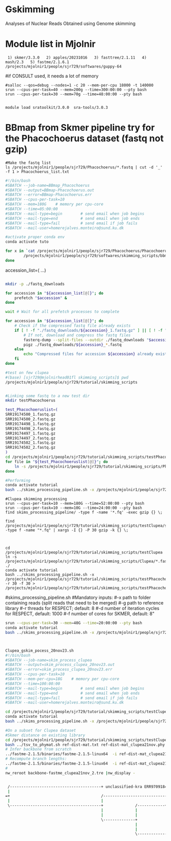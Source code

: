 # Gskimming
 Analyses of Nuclear Reads Obtained using Genome skimming

# Module list in Mjolnir 
```  1) skmer/3.3.0   2) apples/20231016   3) fasttree/2.1.11   4) mash/2.3   5) fastme/2.1.6.1  /projects/mjolnir1/people/sjr729/softwares/guppy-64 ```

#if CONSULT used, it needs a lot of memory
```
#salloc --qos=debug --nodes=1 -c 20 --mem-per-cpu 18000 -t 140000
srun --cpus-per-task=40 --mem=200g --time=300:00:00 --pty bash
srun --cpus-per-task=30 --mem=70g --time=48:00:00 --pty bash


module load sratoolkit/3.0.0  sra-tools/3.0.3
```

# BBmap from Skmer pipeline try for the Phacochoerus dataset (fastq not gzip)
```
#Make the fastq list
ls /projects/mjolnir1/people/sjr729/Phacochoerus/*.fastq | cut -d '_' -f 1 > Phacochoerus_list.txt
```

```bash
#!/bin/bash
#SBATCH --job-name=BBmap_Phacochoerus
#SBATCH --output=BBmap-Phacochoerus.out
#SBATCH --error=BBmap-Phacochoerus.err
#SBATCH --cpus-per-task=10
#SBATCH --mem=180G    # memory per cpu-core
#SBATCH --time=05:00:00
#SBATCH --mail-type=begin        # send email when job begins
#SBATCH --mail-type=end          # send email when job ends
#SBATCH --mail-type=fail         # send email if job fails
#SBATCH --mail-user=homerejalves.monteiro@sund.ku.dk

#activate proper conda env
conda activate tuto

for x in `cat /projects/mjolnir1/people/sjr729/Phacochoerus/Phacochoerus_list.txt`; do 
        /projects/mjolnir1/people/sjr729/softwares/skimming_scripts/bbmap_pipeline.sh ${x}_1.fastq ${x}_2.fastq ${x}_merged.fastq
done 

```
accession_list=(
...)

```bash

mkdir -p ./fastq_downloads

for accession in "${accession_list[@]}"; do
    prefetch "$accession" &
done

wait # Wait for all prefetch processes to complete

for accession in "${accession_list[@]}"; do
    # Check if the compressed fastq file already exists
    if [ ! -f "./fastq_downloads/${accession}_1.fastq.gz" ] || [ ! -f "./fastq_downloads/${accession}_2.fastq.gz" ]; then
        # If not, download and compress the fastq files
        fasterq-dump --split-files --outdir ./fastq_downloads "$accession"
        pigz ./fastq_downloads/${accession}_*.fastq
    else
        echo "Compressed files for accession ${accession} already exist, skipping."
    fi
done
```


```bash
#test on few clupea
#(base) [sjr729@mjolnirhead01fl skimming_scripts]$ pwd
/projects/mjolnir1/people/sjr729/tutorial/skimming_scripts


#Linking some fastq to a new test dir 
mkdir testPhacochoerus

test_Phacochoeruslist=(
SRR19174500_1.fastq.gz
SRR19174500_2.fastq.gz
SRR19174498_1.fastq.gz
SRR19174498_2.fastq.gz
SRR19174497_1.fastq.gz
SRR19174497_2.fastq.gz
SRR19174502_1.fastq.gz
SRR19174502_2.fastq.gz
)
cd /projects/mjolnir1/people/sjr729/tutorial/skimming_scripts/testPhacochoerus
for file in "${test_Phacochoeruslist[@]}"; do
    ln -s /projects/mjolnir1/people/sjr729/tutorial/skimming_scripts/Phacochoerus/"$file" .
done

#Performing 
conda activate tutorial
bash ../skims_processing_pipeline.sh -x /projects/mjolnir1/people/sjr729/tutorial/skimming_scripts/testPhacochoerus
```



```
#Clupea skimming processing
srun --cpus-per-task=10 --mem=180G --time=52:00:00 --pty bash
srun --cpus-per-task=10 --mem=10G --time=24:00:00 --pty bash
find skims_processing_pipeline/ -type f -name '*.fq' -exec gzip {} \;

find /projects/mjolnir1/people/sjr729/tutorial/skimming_scripts/testClupea/skims_processing_pipeline/ -type f -name "*.fq" | xargs -I {} -P 30 gzip -k {} \;



cd /projects/mjolnir1/people/sjr729/tutorial/skimming_scripts/testClupea
ln -s /projects/mjolnir1/people/sjr729/tutorial/skimming_scripts/Clupea/*.fastq.gz ./
conda activate tutorial
bash ../skims_processing_pipeline.sh -x /projects/mjolnir1/people/sjr729/tutorial/skimming_scripts/testPhacochoerus -r 30 -f 30 > /projects/mjolnir1/people/sjr729/tutorial/skimming_scripts/testPhacochoerus.log
```

#skims_processing_pipeline.sh
#Mandatory inputs:
#-x  path to folder containing reads (split reads that need to be merged)
#-g  path to reference library
#-r  threads for RESPECT; default: 8
#-d  number of iteration cycles for RESPECT, default: 1000
#-f  number of cores for SKMER, default: 8"



```bash
srun --cpus-per-task=30 --mem=40G --time=20:00:00 --pty bash
conda activate tutorial
bash ../skims_processing_pipeline.sh -x /projects/mjolnir1/people/sjr729/tutorial/skimming_scripts/testMagpie -r 39 -f 39 > /projects/mjolnir1/people/sjr729/tutorial/skimming_scripts/testMagpie_11feb24_screen.log



Clupea_gskim_pocess_20nov23.sh
#!/bin/bash
#SBATCH --job-name=skim_process_clupea
#SBATCH --output=skim_process_clupea_20nov23.out
#SBATCH --error=skim_process_clupea_20nov23.err
#SBATCH --cpus-per-task=10
#SBATCH --mem-per-cpu=18G    # memory per cpu-core
#SBATCH --time=100:00:00
#SBATCH --mail-type=begin        # send email when job begins
#SBATCH --mail-type=end          # send email when job ends
#SBATCH --mail-type=fail         # send email if job fails
#SBATCH --mail-user=homerejalves.monteiro@sund.ku.dk

cd /projects/mjolnir1/people/sjr729/tutorial/skimming_scripts/testClupea
conda activate tutorial
bash ../skims_processing_pipeline.sh -x /projects/mjolnir1/people/sjr729/tutorial/skimming_scripts/testClupea -r 56 -f 56 > /projects/mjolnir1/people/sjr729/tutorial/skimming_scripts/testClupea/skim_process_clupea_18dec23_screen.log
```

```bash
#On a subset for Clupea dataset
#Skmer distance on existing library
cd /projects/mjolnir1/people/sjr729/tutorial/skimming_scripts/testClupea
bash ../tsv_to_phymat.sh ref-dist-mat.txt ref-dist-mat_clupea21nov.phy
# Infer backbone from scratch
../fastme-2.1.5/binaries/fastme-2.1.5-linux64  -i ref-dist-mat_clupea21nov.phy  -o backbone-fastme_clupea21nov.tre
# Recompute branch lengths:
../fastme-2.1.5/binaries/fastme-2.1.5-linux64  -i ref-dist-mat_clupea21nov.phy  -o backbone-fastme_clupea21nov_2.tre -u backbone-fastme_clupea21nov.tre
#
nw_reroot backbone-fastme_clupea21nov_2.tre |nw_display -


 /----------------------------------------+ unclassified-kra ERR9709184: Kadriorg Wreck, Estonia, 14th century
 |
=+                                        /---------------------------------------------------+ unclassified-kra ERR9709103: Giecz, Poland, 9th-13th century
 |                                        |
 \----------------------------------------+              /------------+ unclassified-kra ERR9709099: Giecz, Poland, 9th-13th century
                                          |              |
                                          |              |                             /-----------------------------------------+ unclassified-kra ERR9709108: Giecz, Poland, 9th-13th century
                                          \--------------+                         /---+
                                                         |                         |   \-----------------------------------+ unclassified-kra ERR9709094: Giecz, Poland, 9th-13th century
                                                         |                         |
                                                         \-------------------------+     /--------------------------------------------+ unclassified-kra ERR9709123: Mala Nieszawka, Poland, 14th-15th century
                                                                                   |     |
                                                                                   |     |    /----------------------------------+ unclassified-kra ERR9709092: Giecz, Poland, 9th-13th century
                                                                                   \-----+    |
                                                                                         |    |  /---------------------------------------+ unclassified-kra ERR9709199: Selso-Vestby, Denmark, 1290-1380 CE
                                                                                         \----+  |
                                                                                              |  |                                           /--------------+ unclassified-kra ERR9709180: Kolowbrzweg Budzistowo, Poland, 750-850 CE
                                                                                              |  |                                           |
                                                                                              |  /-------------------------------------------+              /--------------+ unclassified-kra ERR9709174: BAL_22_HER054, Kolowbrzweg Budzistowo, Poland, 750-850 CE
                                                                                              \--|                                           |              |
                                                                                                 |                                           \--------------+         /-------------------+ unclassified-kra ERR9709173: BAL_22_HER052b, Kolowbrzweg Budzistowo, Poland, 750-850 CE
                                                                                                 |                                                          \---------+
                                                                                                 |                                                                    \---------+ unclassified-kra ERR9709172: BAL_22_HER052a, Kolowbrzweg Budzistowo, Poland, 750-850 CE
                                                                                                 |          /----------------------------------+ unclassified-kra ERR9709155: BAL_22_HER045a,  Kolowbrzweg Budzistowo, Poland, 750-850 CE
                                                                                                 /----------+
                                                                                                 |          \-------------+ unclassified-kra ERR9709149: BAL_22_HER042a,  Kolowbrzweg Budzistowo, Poland, 750-850 CE
                                                                                                 |
                                                                                                /----------------------------------+ unclassified-kra ERR9709124: BAL_22_HER009a, Mala Nieszawka, Poland, 14th-15th century
                                                                                                ||
                                                                                                ||   /--+ unclassified-kra ERR9709109: BAL_22_HER005a,  Giecz, Poland, 9th-13th century
                                                                                                ||   |
                                                                                                |\   |        / unclassified-kra ERR9709101: BAL_22_HER003c, Giecz, Poland, 9th-13th century
                                                                                                |    |   /----+
                                                                                                |    |   |    \+ unclassified-kra ERR9709100: BAL_22_HER003b, Giecz, Poland, 9th-13th century
                                                                                                \----+   |     /--------+ unclassified-kra ERR9709107: BAL_22_HER004d, Giecz, Poland, 9th-13th century
                                                                                                     |   |  /--+
                                                                                                     |   |  |  \-----+ unclassified-kra ERR9709093: BAL_22_HER001b, Giecz, Poland, 9th-13th century
                                                                                                     |   |  |
                                                                                                     |   |  | /+ unclassified-kra ERR9709096: BAL_22_HER002b, Giecz, Poland, 9th-13th century
                                                                                                     \---+  | |
                                                                                                         |  | |      /------+ unclassified-kra ERR9709198: BAL_22_HER118b, Selso-Vestby, Denmark, 1290-1380 CE
                                                                                                         |  | |      |
                                                                                                         |  | |      |          /----------+ unclassified-kra ERR9709191: BAL_22_HER112b, Selso-Vestby, Denmark, 1290-1380 CE
                                                                                                         |  | |      | /--------+
                                                                                                         |  | |      | |        \----------------------------------------------+ unclassified-kra ERR9709190: BAL_22_HER112a, Selso-Vestby, Denmark, 1290-1380 CE
                                                                                                         |  | |     /+ |
                                                                                                         |  | |     || |               /--------+ unclassified-kra ERR9709158: BAL_22_HER045d, Selso-Vestby, Denmark, 1290-1380 CE
                                                                                                         \--+ |     || |               |
                                                                                                            | |     || |             /-/---------+ unclassified-kra ERR9709147: BAL_22_HER041a, Truso Janów Pomorski, Poland, 800-850 CE
                                                                                                            | |     || |             | |
                                                                                                            | |     |\-+             | \ /-----------+ unclassified-kra ERR9709145: BAL_22_HER039e, Truso Janów Pomorski, Poland, 800-850 CE
                                                                                                            | |     |  |             | | |
                                                                                                            | |     |  |             | \-+/--------------+ unclassified-kra ERR9709134: BAL_22_HER037b, Truso Janów Pomorski, Poland, 800-850 CE
                                                                                                            | |     |  |       /-----+   ||
                                                                                                            | |     |  |       |     |   \+    /+ unclassified-kra ERR9709132: BAL_22_HER036d, Truso Janów Pomorski, Poland, 800-850 CE
                                                                                                            | |     |  |       |     |    \----+
                                                                                                            | |     |  \-------+     |         \-------------------------+ unclassified-kra ERR9709130: BAL_22_HER036b, Truso Janów Pomorski, Poland, 800-850 CE
                                                                                                            | |     |          |     |
                                                                                                            | |     |          |     \------------------------------------+ unclassified-kra ERR9709142: BAL_22_HER039b, Truso Janów Pomorski, Poland, 800-850 CE
                                                                                                            \-+     |          |
                                                                                                              |     /          \------+ unclassified-kra ERR9709144: BAL_22_HER039d, Truso Janów Pomorski, Poland, 800-850 CE
                                                                                                              |     |
                                                                                                              |     |          /---------------------------------+ unclassified-kra ERR9709196: BAL_22_HER117, Selso-Vestby, Denmark, 1290-1380 CE
                                                                                                              |     |         /+
                                                                                                              |     |   /-----+\----------------------------------+ unclassified-kra ERR9709115: BAL_22_HER006c, Mala Nieszawka, Poland, 14th-15th century
                                                                                                              |     |   |     |
                                                                                                              |     |   | /   \----+ unclassified-kra ERR9709114: BAL_22_HER006b, Mala Nieszawka, Poland, 14th-15th century
                                                                                                              |     |   | |
                                                                                                              |     |   \-+-----+ unclassified-kra ERR9709127: BAL_22_HER009d,  Mala Nieszawka, Poland, 14th-15th century
                                                                                                              |     | /---+
                                                                                                              |     | |   |                              | unclassified-kra ERR9709136: BAL_22_HER038b, Truso Janów Pomorski, Poland, 800-850 CE
                                                                                                              |     |/+   \---------------------------------+
                                                                                                              |     |||                                     \------+ unclassified-kra ERR9709135: BAL_22_HER038a, Truso Janów Pomorski, Poland, 800-850 CE
                                                                                                              |     |||
                                                                                                              |     /+\+ unclassified-kra ERR9709125: BAL_22_HER009b, Mala Nieszawka, Poland, 14th-15th century
                                                                                                              |     ||
                                                                                                              |     \\-+ unclassified-kra ERR9709126: BAL_22_HER009c, Mala Nieszawka, Poland, 14th-15th century 
                                                                                                              |     |
                                                                                                              |     \-----+ unclassified-kra ERR9709118: BAL_22_HER007c, Mala Nieszawka, Poland, 14th-15th century  
                                                                                                              |     |
                                                                                                              |     | /-+ unclassified-kra ERR9709240: BAL_22_M-HER052, Kalmarsund, Sweden, 2010
                                                                                                              \-----+ |
                                                                                                                    | /-+ unclassified-kra ERR9709243: BAL_22_M-HER055, Kalix, Finland, 2002
                                                                                                                    | |
                                                                                                                    | /+ unclassified-kra ERR9709223: BAL_22_M-HER023, Idefjord - Inner, Norway, 2010
                                                                                                                    | \
                                                                                                                    | \ unclassified-kra ERR9709203: BAL_22_M-HER002, Karmoy, Norway, 2002
                                                                                                                    | |
                                                                                                                    | \-+ unclassified-kra ERR9709219: BAL_22_M-HER019, Kalmarsund, Sweden, 2010
                                                                                                                    | |
                                                                                                                    | \-+ unclassified-kra ERR9709218: BAL_22_M-HER018, Kalix, Finland, 2002
                                                                                                                    | |
                                                                                                                    | \-+ unclassified-kra ERR9709238: BAL_22_M-HER045, Idefjord - Outer, Norway, 2010
                                                                                                                    | |
                                                                                                                    | \-+ unclassified-kra ERR9709234: BAL_22_M-HER037, Måseskär, Sweden, 2003
                                                                                                                    | |
                                                                                                                    | \-+ unclassified-kra ERR9709235: BAL_22_M-HER038, Risor, Norway, 2003
                                                                                                                    | |
                                                                                                                    | \-+ unclassified-kra ERR9709208: BAL_22_M-HER008, More, Norway, 2002
                                                                                                                    | |
                                                                                                                    | \-+ unclassified-kra ERR9709249: BAL_22_M-HER062, Idefjord - Inner, Norway, 2010
                                                                                                                    \-+
                                                                                                                      /-+ unclassified-kra ERR9709214: BAL_22_M-HER014, Måseskär, Sweden, 2003
                                                                                                                      |
                                                                                                                      /-+ unclassified-kra ERR9709211: BAL_22_M-HER011, Risor, Norway, 2003
                                                                                                                      |
                                                                                                                    | unclassified-kra ERR9709232: BAL_22_M-HER035, Måseskär, Sweden, 2003
                                                                                                                      /
                                                                                                                      \-+ unclassified-kra ERR9709204: BAL_22_M-HER003, Karmoy, Norway, 2002
                                                                                                                      |
                                                                                                                      \-+ unclassified-kra ERR9709253: BAL_22_M-HER066, Risor, Norway, 2003

 |-----------------------------------|-----------------------------------|-----------------------------------|----------------------------------|-----------------------------------|------
 0                                0.05                                 0.1                                0.15                                0.2                                0.25
 substitutions/site



```


Magpie_gskim_pocess_20nov23.sh
#!/bin/bash
#SBATCH --job-name=skim_process_magpie
#SBATCH --output=skim_process_magpie_20nov23.out
#SBATCH --error=skim_process_magpie_20nov23.err
#SBATCH --cpus-per-task=35
#SBATCH --mem=200G    # memory per cpu-core
#SBATCH --time=300:00:00
#SBATCH --mail-type=begin        # send email when job begins
#SBATCH --mail-type=end          # send email when job ends
#SBATCH --mail-type=fail         # send email if job fails
#SBATCH --mail-user=homerejalves.monteiro@sund.ku.dk

cd /projects/mjolnir1/people/sjr729/tutorial/skimming_scripts/testMagpie
conda activate tutorial
bash ../skims_processing_pipeline.sh -x /projects/mjolnir1/people/sjr729/tutorial/skimming_scripts/testMagpie -r 32 -f 32 > /projects/mjolnir1/people/sjr729/tutorial/skimming_scripts/testMagpie/skim_process_magpie15dec23.log



##### Clupea redl fastq
```bash
cd /projects/mjolnir1/people/sjr729/tutorial/skimming_scripts/testHanClupea
#!/bin/bash

# Loop through each directory starting with SRR*
for dir in SRR*/; do
    cd "$dir" || continue  # Move into the directory, or skip if it doesn't exist

    # Check if there are .sra files in the directory
    shopt -s nullglob
    shopt -s dotglob

    sra_files=(SRR*.sra)  # Find .sra files

    if [ ${#sra_files[@]} -gt 0 ]; then
        # Convert .sra files to FASTQ
        for file in *.sra; do
            fastq-dump --split-files "$file"
        done

        # Remove .sra files
        rm -f *.sra
        pigz ./fastq_downloads/${accession}_*.fastq

    fi

    # Check if the directory is empty after removing .sra files
    if [ ! "$(ls -A .)" ]; then
        cd ..
        rm -r "$dir"  # Delete the directory if it's empty
    else
        cd ..
    fi
done
```
```bash
conda activate tutorial
bash ../skims_processing_pipeline.sh -x /projects/mjolnir1/people/sjr729/tutorial/skimming_scripts/testClupea -r 32 -f 32 > /projects/mjolnir1/people/sjr729/tutorial/skimming_scripts/testClupea/skim_process_clupea_11dec23_screen.log


srun --cpus-per-task=60 --mem=200G --time=72:00:00 --pty bash
conda activate tutorial
bash ../skims_processing_pipeline.sh -x /projects/mjolnir1/people/sjr729/tutorial/skimming_scripts/testClupea -r 56 -f 56 > /projects/mjolnir1/people/sjr729/tutorial/skimming_scripts/testClupea/skim_process_clupea_13dec23_screen.log
```


bash ../skims_processing_pipeline.sh -x /projects/mjolnir1/people/sjr729/tutorial/skimming_scripts/testMagpie -r 39 -f 39 > /projects/mjolnir1/people/sjr729/tutorial/skimming_scripts/testMagpie/skim_process_magpie_09jan24_screen.log









# 13dec23 bwa_mem
# pwd=/projects/mjolnir1/people/sjr729/tutorial/skimming_scripts/testClupea/angsd
# /projects/mjolnir1/people/sjr729/tutorial/skimming_scripts/testClupea/angsd/scripts/01_bwa_mem_launch.sh

```bash
#!/bin/bash

# Clean session

rm /projects/mjolnir1/people/sjr729/tutorial/skimming_scripts/testClupea/angsd/scripts/00_scripts/BWA*sh

# launch scripts for Colosse

for file in $(ls /projects/mjolnir1/people/sjr729/tutorial/skimming_scripts/testClupea/skims_processing_pipeline/kraken/*.fq.gz|sed -e 's/_.fq.gz//'|sort -u)

do

base=$(basename "$file")

        toEval="cat /projects/mjolnir1/people/sjr729/tutorial/skimming_scripts/testClupea/angsd/scripts/01_bwa_mem.sh | sed 's/__BASE__/$base/g'"; eval $toEval > /projects/mjolnir1/people/sjr729/tutorial/skimming_scripts/testClupea/angsd/scripts/BWA_$base.sh
done


#Submit jobs
for i in $(ls /projects/mjolnir1/people/sjr729/tutorial/skimming_scripts/testClupea/angsd/scripts/BWA*sh); do sbatch $i; done
```


# /projects/mjolnir1/people/sjr729/tutorial/skimming_scripts/testClupea/angsd/scripts/01_bwa_mem.sh
```bash
#!/bin/bash
#SBATCH --job-name=__BASE__bwa_clupea
#SBATCH --output=98_log_files/Map__BASE__bwa_clupea.out
#SBATCH --error=98_log_files/Map__BASE__bwa_clupea.err
#SBATCH --cpus-per-task=10
#SBATCH --mem=25g   
#SBATCH --time=15:00:00
#SBATCH --mail-type=begin        # send email when job begins
#SBATCH --mail-type=end          # send email when job ends
#SBATCH --mail-type=fail         # send email if job fails
#SBATCH --mail-user=homerejalves.monteiro@sund.ku.dk

# Load all required modules for the job
module load gcc/8.2.0
module load bwa/0.7.17
module load samtools/1.18

# Global variables
DATAOUTPUT="/projects/mjolnir1/people/sjr729/tutorial/skimming_scripts/testClupea/angsd/mapped"
DATAINPUT="/projects/mjolnir1/people/sjr729/tutorial/skimming_scripts/testClupea/skims_processing_pipeline/kraken/"
GENOME="/projects/mjolnir1/people/sjr729/tutorial/skimming_scripts/genomeClupea/ncbi_dataset/data/GCA_900700415.2/GCA_900700415.2_Ch_v2.0.2_genomic.fna"
base=__BASE__


#     Align reads
    echo "Aligning $base"
    ID=$(echo "@RG\tID:$base\tSM:$base\tPL:Illumina")

  # Align reads 1 step
    bwa mem -t "$NCPU" \
        -R "$ID" \
        "$GENOME" \
        "$DATAINPUT"/"$base"_fq.gz >"$DATAOUTPUT"/"$base".sam


        # Create bam file
    echo "Creating bam for $base"

    samtools view -bS -h -q 20 -F 4 \
    "$DATAOUTPUT"/"$base".sam >"$DATAOUTPUT"/"$base".bam


     echo "Creating sorted bam for $base"
        samtools sort "$DATAOUTPUT"/"$base".bam -o "$DATAOUTPUT"/"$base".sort.minq20.bam
        samtools index "$DATAOUTPUT"/"$base".sort.minq20.bam
   
   # Clean up
    echo "Removing "$DATAOUTPUT"/"$base".sam"
    echo "Removing "$DATAOUTPUT"/"$base".bam"

        rm "$DATAOUTPUT"/"$base".sam
        rm "$DATAOUTPUT"/"$base".bam

```
# Load all required modules for the job
module load gcc/8.2.0
module load bwa/0.7.17
module load samtools/1.18

# Global variables
DATAOUTPUT="/projects/mjolnir1/people/sjr729/tutorial/skimming_scripts/testClupea/angsd/mapped"
DATAINPUT="/projects/mjolnir1/people/sjr729/tutorial/skimming_scripts/testClupea/skims_processing_pipeline/kraken/"
GENOME="/projects/mjolnir1/people/sjr729/tutorial/skimming_scripts/genomeClupea/ncbi_dataset/data/GCA_900700415.2/GCA_900700415.2_Ch_v2.0.2_genomic.fna"


#     Align reads
    echo "Aligning $base"
    ID=$(echo "@RG\tID:$base\tSM:$base\tPL:Illumina")

  # Align reads 1 step
    bwa mem -t "$NCPU" \
        -R "$ID" \
        "$GENOME" \
        "$DATAINPUT"/"$base"_fq.gz >"$DATAOUTPUT"/"$base".sam


        # Create bam file
    echo "Creating bam for $base"

    samtools view -bS -h -q 20 -F 4 \
    "$DATAOUTPUT"/"$base".sam >"$DATAOUTPUT"/"$base".bam


     echo "Creating sorted bam for $base"
        samtools sort "$DATAOUTPUT"/"$base".bam -o "$DATAOUTPUT"/"$base".sort.minq20.bam
        samtools index "$DATAOUTPUT"/"$base".sort.minq20.bam

   # Clean up
    echo "Removing "$DATAOUTPUT"/"$base".sam"
    echo "Removing "$DATAOUTPUT"/"$base".bam"

        rm "$DATAOUTPUT"/"$base".sam
        rm "$DATAOUTPUT"/"$base".bam


# 18dec MarkDuplicates launcher 02_MarkDuplicates_clipOverlap_launch.sh
```bash
#!/bin/bash

# Clean session

rm 00_scripts/MARKDUP*sh

# launch scripts for Colosse

for file in $(ls /projects/mjolnir1/people/sjr729/tutorial/skimming_scripts/testClupea/angsd/mapped/*sort*.bam|sed -e 's/.sort.minq20.bam//g'|sort -u)
do

base=$(basename "$file")

	toEval="cat /projects/mjolnir1/people/sjr729/tutorial/skimming_scripts/testClupea/angsd/scripts/02_MarkDuplicates_clipOverlap.sh | sed 's/__BASE__/$base/g'"; eval $toEval > /projects/mjolnir1/people/sjr729/tutorial/skimming_scripts/testClupea/angsd/scripts/MARKDUP_$base.sh
done


#Submit jobs
for i in $(ls /projects/mjolnir1/people/sjr729/tutorial/skimming_scripts/testClupea/angsd/scripts/MARKDUP*sh); do sbatch $i; done
```

# 18dec MarkDuplicates +realigned code 02_MarkDuplicates_clipOverlap.sh
```bash
#!/bin/bash
#SBATCH --job-name=markdupnClip__BASE__
#SBATCH --output=98_log_files/DuplicateClip/__BASE__markdnClip.out
#SBATCH --error=98_log_files/DuplicateClip/__BASE__markdnClip.err
#SBATCH --cpus-per-task=10
#SBATCH --mem=25g   
#SBATCH --time=15:00:00
#SBATCH --mail-type=begin        # send email when job begins
#SBATCH --mail-type=end          # send email when job ends
#SBATCH --mail-type=fail         # send email if job fails
#SBATCH --mail-user=homerejalves.monteiro@sund.ku.dk


# Go to the directory from where the job was submitted (initial directory is $HOME)
echo Working directory is $PBS_O_WORKDIR
cd /projects/mjolnir1/people/sjr729/tutorial/skimming_scripts/testClupea/angsd/

### Here follows the user commands:
# Define number of processors
NPROCS=`wc -l < $PBS_NODEFILE`
echo This job has allocated $NPROCS nodes
TIMESTAMP=$(date +%Y-%m-%d_%Hh%Mm%Ss)


#loading modules
module load jdk/1.8.0_291  picard/2.27.5  parallel/20230822   java-jdk/8.0.112   bamutil/1.0.15  python/3.11.3   openjdk/17.0.8  samtools/1.18
module load  jdk/1.8.0_291   picard/2.27.5  parallel/20230822 java-jdk/8.0.112 bamutil/1.0.15 python/3.11.3 openjdk/17.0.8 samtools/1.18 gatk/3.8

# Global variables
DATAOUTPUT="/projects/mjolnir1/people/sjr729/tutorial/skimming_scripts/testClupea/angsd/dedup"
DATAINPUT="/projects/mjolnir1/people/sjr729/tutorial/skimming_scripts/testClupea/angsd/mapped"
base=__BASE__

#tryout with NO CIGAR on MarkDuplicates
picard MarkDuplicates \
I="$DATAINPUT"/"$base".sort.minq20.bam \
O="$DATAOUTPUT"/"$base".nocig.dedup.minq20.bam \
M="$DATAOUTPUT"/"$base".duprmmetrics.txt \
REMOVE_DUPLICATES=true VALIDATION_STRINGENCY=SILENT

wait 

#scripts ClipOverlap with NO CIGAR on MarkDuplicates
/projects/mjolnir1/apps/conda/bamutil-1.0.15/bin/bam clipOverlap \
--in "$DATAOUTPUT"/"$base".nocig.dedup.minq20.bam \
--out "$DATAOUTPUT"/"$base".nocig.dedup_clipoverlap.minq20.bam \
--stats

wait

#ressources
module load samtools/1.12
module load parallel/20160822
module load java/1.8.0
module load bamutil/1.0.14
module load gatk/3.8-0
module load jre/1.8.0-openjdk
module load picard-tools/2.25.2

# Global variables
DATAOUTPUT="/projects/mjolnir1/people/sjr729/tutorial/skimming_scripts/testClupea/angsd/realigned"
DATAINPUT="/projects/mjolnir1/people/sjr729/tutorial/skimming_scripts/testClupea/angsd/dedup"
GENOME="/projects/mjolnir1/people/sjr729/tutorial/skimming_scripts/genomeClupea/ncbi_dataset/data/GCA_900700415.2/GCA_900700415.2_Ch_v2.0.2_genomic.fna"

#move to present working dir
cd $PBS_O_WORKDIR

base=__BASE__

#scripts
#fasta seq dictionary file ref picard
#picard CreateSequenceDictionary R= $GENOME
#-fai ref
#samtools faidx $GENOME

# Index bam files
samtools index "$DATAINPUT"/"$base".nocig.dedup_clipoverlap.minq20.bam 

## Create list of potential in-dels nocig
java -jar /projects/mjolnir1/apps/conda/gatk-3.8/GenomeAnalysisTK-3.8-0-ge9d806836/GenomeAnalysisTK.jar -T RealignerTargetCreator -R $GENOME \
-I "$DATAINPUT"/"$base".nocig.dedup_clipoverlap.minq20.bam  \
-o "$DATAOUTPUT"/"$base".all_samples_for_indel_realigner.nocig.minq20.intervals 

wait

## Run the indel realigner tool nocig
java -jar /projects/mjolnir1/apps/conda/gatk-3.8/GenomeAnalysisTK-3.8-0-ge9d806836/GenomeAnalysisTK.jar \
-T IndelRealigner \
-R $GENOME \
-I "$DATAINPUT"/"$base".nocig.dedup_clipoverlap.minq20.bam \
-targetIntervals "$DATAOUTPUT"/"$base".all_samples_for_indel_realigner.nocig.minq20.intervals \
--consensusDeterminationModel USE_READS --nWayOut _minq20.nocig.realigned.bam

##
mv *realigned.bam realigned/
mv *realigned.bai realigned/

```















# Full launcher
```bash
#!/bin/bash

# Clean session

rm /projects/mjolnir1/people/sjr729/tutorial/skimming_scripts/testClupea/angsd/scripts/scripts/FULLANGSDPROCESS*sh

# launch scripts for Colosse

for file in $(ls /projects/mjolnir1/people/sjr729/tutorial/skimming_scripts/testClupea/skims_processing_pipeline/consult/*__merged|sed -e 's/__merged//'|sort -u)

do

base=$(basename "$file")

        toEval="cat /projects/mjolnir1/people/sjr729/tutorial/skimming_scripts/testClupea/angsd/scripts/full_AngsdProcess.sh | sed 's/__BASE__/$base/g'"; eval $toEval > /projects/mjolnir1/people/sjr729/tutorial/skimming_scripts/testClupea/angsd/scripts/FULLANGSDPROCESS_$base.sh
done


#Submit jobs
for i in $(ls /projects/mjolnir1/people/sjr729/tutorial/skimming_scripts/testClupea/angsd/scripts/FULLANGSDPROCESS*sh); do sbatch $i; done
```

# Full angsd preprocess
```bash
#!/bin/bash
#SBATCH --job-name=__BASE__FULLANGSDPROCESS
#SBATCH --output=98_log_files/__BASE__fullangsdprocees.out
#SBATCH --error=98_log_files/__BASE__fullangsdprocees.err
#SBATCH --cpus-per-task=10
#SBATCH --mem=25g   
#SBATCH --time=15:00:00
#SBATCH --mail-type=begin        # send email when job begins
#SBATCH --mail-type=end          # send email when job ends
#SBATCH --mail-type=fail         # send email if job fails
#SBATCH --mail-user=homerejalves.monteiro@sund.ku.dk

#pwd
cd /projects/mjolnir1/people/sjr729/tutorial/skimming_scripts/testClupea/angsd/
#fasta seq dictionary file ref picard
#picard CreateSequenceDictionary R= $GENOME
#-fai ref
#samtools faidx $GENOME


#module
module load gcc/8.2.0 bwa/0.7.17 samtools/1.18  jdk/1.8.0_291  picard/2.27.5  parallel/20230822 java-jdk/8.0.112 bamutil/1.0.15 python/3.11.3 openjdk/17.0.8 gatk/3.8 

module load gcc/8.2.0 bwa/0.7.17 samtools/1.18  jdk/1.8.0_291  picard/2.27.5  parallel/20230822 java-jdk/8.0.112 bamutil/1.0.15 python/3.11.3 openjdk/17.0.8  gatk-framework/


# Global variables
DATAOUTPUT="/projects/mjolnir1/people/sjr729/tutorial/skimming_scripts/testClupea/angsd/mapped"
DATAINPUT="/projects/mjolnir1/people/sjr729/tutorial/skimming_scripts/testClupea/skims_processing_pipeline/consult/"
GENOME="/projects/mjolnir1/people/sjr729/tutorial/skimming_scripts/genomeClupea/ncbi_dataset/data/GCA_900700415.2/GCA_900700415.2_Ch_v2.0.2_genomic.fna"
base=__BASE__

### BWA ###
#     Align reads
    echo "Aligning $base"
    ID=$(echo "@RG\tID:$base\tSM:$base\tPL:Illumina")

  # Align reads 1 step
    bwa mem -t "$NCPU" \
        -R "$ID" \
        "$GENOME" \
        "$DATAINPUT"/"$base"__merged > "$DATAOUTPUT"/"$base".sam


        # Create bam file
    echo "Creating bam for $base"

    samtools view -bS -h -q 20 -F 4 \
    "$DATAOUTPUT"/"$base".sam >"$DATAOUTPUT"/"$base".bam


     echo "Creating sorted bam for $base"
        samtools sort "$DATAOUTPUT"/"$base".bam -o "$DATAOUTPUT"/"$base".sort.minq20.bam
        samtools index "$DATAOUTPUT"/"$base".sort.minq20.bam
   
   # Clean up
    echo "Removing "$DATAOUTPUT"/"$base".sam"
    echo "Removing "$DATAOUTPUT"/"$base".bam"

        rm "$DATAOUTPUT"/"$base".sam
        rm "$DATAOUTPUT"/"$base".bam

wait

### Mark 'n' clip duplicates ###
# Global variables
DATAOUTPUT="/projects/mjolnir1/people/sjr729/tutorial/skimming_scripts/testClupea/angsd/dedup"
DATAINPUT="/projects/mjolnir1/people/sjr729/tutorial/skimming_scripts/testClupea/angsd/mapped"

#tryout with NO CIGAR on MarkDuplicates
picard MarkDuplicates \
I="$DATAINPUT"/"$base".sort.minq20.bam \
O="$DATAOUTPUT"/"$base".nocig.dedup.minq20.bam \
M="$DATAOUTPUT"/"$base".duprmmetrics.txt \
REMOVE_DUPLICATES=true VALIDATION_STRINGENCY=SILENT

wait 

#scripts ClipOverlap with NO CIGAR on MarkDuplicates
/projects/mjolnir1/apps/conda/bamutil-1.0.15/bin/bam clipOverlap \
--in "$DATAOUTPUT"/"$base".nocig.dedup.minq20.bam \
--out "$DATAOUTPUT"/"$base".nocig.dedup_clipoverlap.minq20.bam \
--stats

wait


### Realign around indels ###
# Global variables
DATAOUTPUT="/projects/mjolnir1/people/sjr729/tutorial/skimming_scripts/testClupea/angsd/realigned"
DATAINPUT="/projects/mjolnir1/people/sjr729/tutorial/skimming_scripts/testClupea/angsd/dedup"
GENOME="/projects/mjolnir1/people/sjr729/tutorial/skimming_scripts/genomeClupea/ncbi_dataset/data/GCA_900700415.2/GCA_900700415.2_Ch_v2.0.2_genomic.fna"

#move to present working dir
cd /projects/mjolnir1/people/sjr729/tutorial/skimming_scripts/testClupea/angsd/


# Index bam files
samtools index "$DATAINPUT"/"$base".nocig.dedup_clipoverlap.minq20.bam 

wait 

## Create list of potential in-dels nocig
java -jar /projects/mjolnir1/apps/conda/gatk-3.8/GenomeAnalysisTK-3.8-0-ge9d806836/GenomeAnalysisTK.jar -T RealignerTargetCreator -R $GENOME \
-I "$DATAINPUT"/"$base".nocig.dedup_clipoverlap.minq20.bam  \
-o "$DATAOUTPUT"/"$base".all_samples_for_indel_realigner.nocig.minq20.intervals 

wait

## Run the indel realigner tool nocig
java -jar /projects/mjolnir1/apps/conda/gatk-3.8/GenomeAnalysisTK-3.8-0-ge9d806836/GenomeAnalysisTK.jar \
-T IndelRealigner \
-R $GENOME \
-I "$DATAINPUT"/"$base".nocig.dedup_clipoverlap.minq20.bam \
-targetIntervals "$DATAOUTPUT"/"$base".all_samples_for_indel_realigner.nocig.minq20.intervals \
--consensusDeterminationModel USE_READS --nWayOut _minq20.nocig.realigned.bam

##
mv *realigned.bam realigned/
mv *realigned.bai realigned/


```




```bash
cd /projects/mjolnir1/people/sjr729/tutorial/skimming_scripts/testClupea
conda activate tutorial
bash ../skims_processing_pipeline.sh -x /projects/mjolnir1/people/sjr729/tutorial/skimming_scripts/testClupea/fastq_downloads -r 36 -f 56 > /projects/mjolnir1/people/sjr729/tutorial/skimming_scripts/testClupea/Sprocess_clupeaAtmore_14djan23_screen.log
```


# For HanClupea
```bash
#!/bin/bash

# Directory containing the folders with .sra files
base_dir="/projects/mjolnir1/people/sjr729/tutorial/skimming_scripts/testHanClupea"

# Loop through each directory starting with SRR*
for dir in "$base_dir"/SRR*/; do
    echo "Checking directory: $dir"

    # Move into the directory, or skip if it doesn't exist
    cd "$dir" || continue

    # Check for existing .fastq.gz files in the directory
    if ls *.fastq.gz 1> /dev/null 2>&1; then
        echo "Skipped: .fastq.gz files already exist in $dir"
        # Return to the base directory and continue with next directory
        cd "$base_dir" || exit
        continue
    fi

    echo "Processing directory: $dir"

    # Enable globbing to match file names
    shopt -s nullglob
    shopt -s dotglob

    # Find .sra files in the directory
    sra_files=(./*.sra)

    if [ ${#sra_files[@]} -gt 0 ]; then
        # Convert .sra files to FASTQ and compress to .gz format
        for file in "${sra_files[@]}"; do
            accession=$(basename "$file" .sra)
            fastq-dump --split-files "$file" && pigz "${accession}"_*.fastq
        done

        # Remove .sra files after conversion
        rm -f ./*.sra
    fi

    # Return to the base directory
    cd "$base_dir" || exit
done

echo "All processing complete."
```

```bash
#!/bin/bash
#SBATCH --job-name=HanSkmin_sbatch
#SBATCH --output=Skmin_sbatch_14jan.out
#SBATCH --error=Skmin_sbatch_14jan.err
#SBATCH --ntasks=1
#SBATCH --cpus-per-task=40
#SBATCH --mem=240G # memory per cpu-core
#SBATCH --time=100:00:00
#SBATCH --mail-type=begin        # send email when job begins
#SBATCH --mail-type=end          # send email when job ends
#SBATCH --mail-type=fail         # send email if job fails
#SBATCH --mail-user=homerejalves.monteiro@sund.ku.dk


cd /projects/mjolnir1/people/sjr729/tutorial/skimming_scripts/testHanClupea
conda activate tutorial
bash ../skims_processing_pipeline.sh -x /projects/mjolnir1/people/sjr729/tutorial/skimming_scripts/testHanClupea/fastq_downloads  -r 38 -f 38 > /projects/mjolnir1/people/sjr729/tutorial/skimming_scripts/testHanClupea/Skmin_sbatch_16jan.log

sbatch --job-name=4xSkmin_sbatch --output=4xSkmin_sbatch_16jan.out --error=4xSkmin_sbatch_16jan.err --ntasks=1 --cpus-per-task=40 --mem=180G --time=100:00:00 --mail-type=begin --mail-type=end --mail-type=fail --mail-user=homerejalves.monteiro@sund.ku.dk --wrap="cd /projects/mjolnir1/people/sjr729/tutorial/skimming_scripts/testClupea && conda activate tutorial && bash ../skims_processing_pipeline.sh -x /projects/mjolnir1/people/sjr729/tutorial/skimming_scripts/testClupea -r 40 -f 40 "
